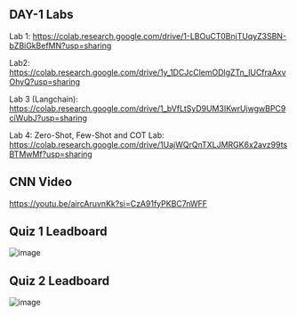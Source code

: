 ## DAY-1 Labs

Lab 1: https://colab.research.google.com/drive/1-LBOuCT0BnjTUqyZ3SBN-bZBiGkBefMN?usp=sharing

Lab2: https://colab.research.google.com/drive/1y_1DCJcClemODlgZTn_IUCfraAxvOhyQ?usp=sharing


Lab 3 (Langchain): https://colab.research.google.com/drive/1_bVfLtSyD9UM3IKwrUjwgwBPC9ciWubJ?usp=sharing

Lab 4: Zero-Shot, Few-Shot and COT Lab: https://colab.research.google.com/drive/1UajWQrQnTXLJMRGK6x2avz99tsBTMwMf?usp=sharing

## CNN Video
https://youtu.be/aircAruvnKk?si=CzA91fyPKBC7nWFF



## Quiz 1 Leadboard

![image](https://github.com/user-attachments/assets/377f809d-246b-45c3-82e7-1f038d9ce2d6)

## Quiz 2 Leadboard

![image](https://github.com/user-attachments/assets/d61891c2-7e9c-47cb-860e-3fa40065be17)

